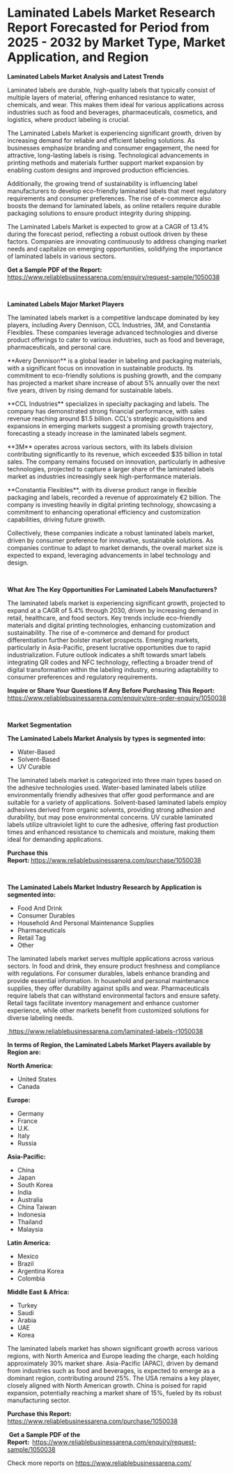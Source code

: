 <p><h1>Laminated Labels Market Research Report Forecasted for Period from 2025 -  2032 by Market Type, Market Application, and Region</h1></p><p><strong>Laminated Labels Market Analysis and Latest Trends</strong></p>
<p><p>Laminated labels are durable, high-quality labels that typically consist of multiple layers of material, offering enhanced resistance to water, chemicals, and wear. This makes them ideal for various applications across industries such as food and beverages, pharmaceuticals, cosmetics, and logistics, where product labeling is crucial.</p><p>The Laminated Labels Market is experiencing significant growth, driven by increasing demand for reliable and efficient labeling solutions. As businesses emphasize branding and consumer engagement, the need for attractive, long-lasting labels is rising. Technological advancements in printing methods and materials further support market expansion by enabling custom designs and improved production efficiencies.</p><p>Additionally, the growing trend of sustainability is influencing label manufacturers to develop eco-friendly laminated labels that meet regulatory requirements and consumer preferences. The rise of e-commerce also boosts the demand for laminated labels, as online retailers require durable packaging solutions to ensure product integrity during shipping. </p><p>The Laminated Labels Market is expected to grow at a CAGR of 13.4% during the forecast period, reflecting a robust outlook driven by these factors. Companies are innovating continuously to address changing market needs and capitalize on emerging opportunities, solidifying the importance of laminated labels in various sectors.</p></p>
<p><strong>Get a Sample PDF of the Report:&nbsp;</strong> <a href="https://www.reliablebusinessarena.com/enquiry/request-sample/1050038?utm_campaign=3211&utm_medium=2&utm_source=Github&utm_content=ia&utm_term=02042025&utm_id=laminated-labels">https://www.reliablebusinessarena.com/enquiry/request-sample/1050038</a></p>
<p>&nbsp;</p>
<p><strong>Laminated Labels Major Market Players</strong></p>
<p><p>The laminated labels market is a competitive landscape dominated by key players, including Avery Dennison, CCL Industries, 3M, and Constantia Flexibles. These companies leverage advanced technologies and diverse product offerings to cater to various industries, such as food and beverage, pharmaceuticals, and personal care.</p><p>**Avery Dennison** is a global leader in labeling and packaging materials, with a significant focus on innovation in sustainable products. Its commitment to eco-friendly solutions is pushing growth, and the company has projected a market share increase of about 5% annually over the next five years, driven by rising demand for sustainable labels.</p><p>**CCL Industries** specializes in specialty packaging and labels. The company has demonstrated strong financial performance, with sales revenue reaching around $1.5 billion. CCL's strategic acquisitions and expansions in emerging markets suggest a promising growth trajectory, forecasting a steady increase in the laminated labels segment.</p><p>**3M** operates across various sectors, with its labels division contributing significantly to its revenue, which exceeded $35 billion in total sales. The company remains focused on innovation, particularly in adhesive technologies, projected to capture a larger share of the laminated labels market as industries increasingly seek high-performance materials.</p><p>**Constantia Flexibles**, with its diverse product range in flexible packaging and labels, recorded a revenue of approximately €2 billion. The company is investing heavily in digital printing technology, showcasing a commitment to enhancing operational efficiency and customization capabilities, driving future growth.</p><p>Collectively, these companies indicate a robust laminated labels market, driven by consumer preference for innovative, sustainable solutions. As companies continue to adapt to market demands, the overall market size is expected to expand, leveraging advancements in label technology and design.</p></p>
<p>&nbsp;</p>
<p><strong>What Are The Key Opportunities For Laminated Labels Manufacturers?</strong></p>
<p><p>The laminated labels market is experiencing significant growth, projected to expand at a CAGR of 5.4% through 2030, driven by increasing demand in retail, healthcare, and food sectors. Key trends include eco-friendly materials and digital printing technologies, enhancing customization and sustainability. The rise of e-commerce and demand for product differentiation further bolster market prospects. Emerging markets, particularly in Asia-Pacific, present lucrative opportunities due to rapid industrialization. Future outlook indicates a shift towards smart labels integrating QR codes and NFC technology, reflecting a broader trend of digital transformation within the labeling industry, ensuring adaptability to consumer preferences and regulatory requirements.</p></p>
<p><strong>Inquire or Share Your Questions If Any Before Purchasing This Report:</strong> <a href="https://www.reliablebusinessarena.com/enquiry/pre-order-enquiry/1050038?utm_campaign=3211&utm_medium=2&utm_source=Github&utm_content=ia&utm_term=02042025&utm_id=laminated-labels">https://www.reliablebusinessarena.com/enquiry/pre-order-enquiry/1050038</a></p>
<p>&nbsp;</p>
<p><strong>Market Segmentation</strong></p>
<p><strong>The Laminated Labels Market Analysis by types is segmented into:</strong></p>
<p><ul><li>Water-Based</li><li>Solvent-Based</li><li>UV Curable</li></ul></p>
<p><p>The laminated labels market is categorized into three main types based on the adhesive technologies used. Water-based laminated labels utilize environmentally friendly adhesives that offer good performance and are suitable for a variety of applications. Solvent-based laminated labels employ adhesives derived from organic solvents, providing strong adhesion and durability, but may pose environmental concerns. UV curable laminated labels utilize ultraviolet light to cure the adhesive, offering fast production times and enhanced resistance to chemicals and moisture, making them ideal for demanding applications.</p></p>
<p><strong>Purchase this Report:&nbsp;</strong><a href="https://www.reliablebusinessarena.com/purchase/1050038?utm_campaign=3211&utm_medium=2&utm_source=Github&utm_content=ia&utm_term=02042025&utm_id=laminated-labels">https://www.reliablebusinessarena.com/purchase/1050038</a></p>
<p>&nbsp;</p>
<p><strong>The Laminated Labels Market Industry Research by Application is segmented into:</strong></p>
<p><ul><li>Food And Drink</li><li>Consumer Durables</li><li>Household And Personal Maintenance Supplies</li><li>Pharmaceuticals</li><li>Retail Tag</li><li>Other</li></ul></p>
<p><p>The laminated labels market serves multiple applications across various sectors. In food and drink, they ensure product freshness and compliance with regulations. For consumer durables, labels enhance branding and provide essential information. In household and personal maintenance supplies, they offer durability against spills and wear. Pharmaceuticals require labels that can withstand environmental factors and ensure safety. Retail tags facilitate inventory management and enhance customer experience, while other markets benefit from customized solutions for diverse labeling needs.</p></p>
<p><a href="https://www.reliablebusinessarena.com/laminated-labels-r1050038?utm_campaign=3211&utm_medium=2&utm_source=Github&utm_content=ia&utm_term=02042025&utm_id=laminated-labels">&nbsp;https://www.reliablebusinessarena.com/laminated-labels-r1050038</a></p>
<p><strong>In terms of Region, the Laminated Labels Market Players available by Region are:</strong></p>
<p>
    <p> <strong> North America: </strong>
        <ul>
            <li>United States</li>
            <li>Canada</li>
        </ul>
        </p> 
    <p> <strong> Europe: </strong>
        <ul>
            <li>Germany</li>
            <li>France</li>
            <li>U.K.</li>
            <li>Italy</li>
            <li>Russia</li>
        </ul>
        </p> 
    <p> <strong> Asia-Pacific: </strong>
        <ul>
            <li>China</li>
            <li>Japan</li>
            <li>South Korea</li>
            <li>India</li>
            <li>Australia</li>
            <li>China Taiwan</li>
            <li>Indonesia</li>
            <li>Thailand</li>
            <li>Malaysia</li>
        </ul>
        </p> 
    <p> <strong> Latin America: </strong>
        <ul>
            <li>Mexico</li>
            <li>Brazil</li>
            <li>Argentina Korea</li>
            <li>Colombia</li>
        </ul>
        </p> 
    <p> <strong> Middle East & Africa: </strong>
        <ul>
            <li>Turkey</li>
            <li>Saudi</li>
            <li>Arabia</li>
            <li>UAE</li>
            <li>Korea</li>
        </ul>
    </p>
    </p>
<p><p>The laminated labels market has shown significant growth across various regions, with North America and Europe leading the charge, each holding approximately 30% market share. Asia-Pacific (APAC), driven by demand from industries such as food and beverages, is expected to emerge as a dominant region, contributing around 25%. The USA remains a key player, closely aligned with North American growth. China is poised for rapid expansion, potentially reaching a market share of 15%, fueled by its robust manufacturing sector.</p></p>
<p><strong>Purchase this Report: </strong><a href="https://www.reliablebusinessarena.com/purchase/1050038?utm_campaign=3211&utm_medium=2&utm_source=Github&utm_content=ia&utm_term=02042025&utm_id=laminated-labels">https://www.reliablebusinessarena.com/purchase/1050038</a></p>
<p>&nbsp;<strong>Get a Sample PDF of the Report:&nbsp;&nbsp;</strong><a href="https://www.reliablebusinessarena.com/enquiry/request-sample/1050038?utm_campaign=3211&utm_medium=2&utm_source=Github&utm_content=ia&utm_term=02042025&utm_id=laminated-labels">https://www.reliablebusinessarena.com/enquiry/request-sample/1050038</a></p>
<p><strong></strong></p>
<p>Check more reports on <a href="https://www.reliablebusinessarena.com/?utm_campaign=3211&utm_medium=2&utm_source=Github&utm_content=ia&utm_term=02042025&utm_id=laminated-labels">https://www.reliablebusinessarena.com/</a></p>